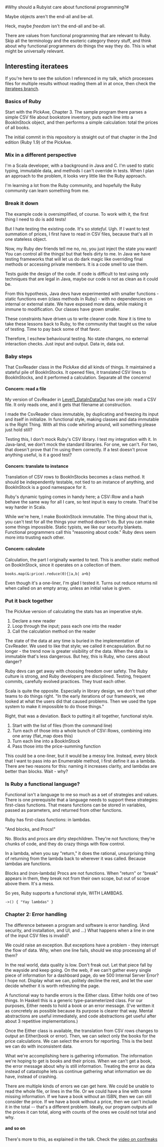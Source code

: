 #Why should a Rubyist care about functional programming?#

Maybe objects aren't the end-all and be-all.

Heck, maybe _freedom_ isn't the end-all and be-all.

There are values from functional programming that are relevant to Ruby. Skip all the terminology and the esoteric category theory stuff, and think about why functional programmers do things the way they do. This is what might be universally relevant.

## Interesting iteratees ##
If you're here to see the solution I referenced in my talk, which
processes files for multiple results without reading them all in at
once, then check the [iteratees branch](https://github.com/jessitron/fp4rd/tree/iteratees).

### Basics of Ruby ###

Start with the PickAxe, Chapter 3. The sample program there parses a simple CSV file about bookstore inventory, puts each line into a BookInStock object, and then performs a simple calculation: total the prices of all books.

The initial commit in this repository is straight out of that chapter in the 2nd edition (Ruby 1.9) of the PickAxe.

### Mix in a different perspective ###

I'm a Scala developer, with a background in Java and C. I'm used to static typing, immutable data, and methods I can't override in tests. When I plan an approach to the problem, it looks very little like the Ruby approach.

I'm learning a lot from the Ruby community, and hopefully the Ruby community can learn something from me.

### Break it down ###

The example code is oversimplified, of course. To work with it, the first thing I need to do is add tests!

But I hate testing the existing code. It's so _stateful_. Ugh. If I want to test summation of prices, I first have to read in CSV files, because that's all in one stateless object.

Now, my Ruby dev friends tell me no, no, you just inject the state you want! You can control all the things! but that feels dirty to me. In Java we have testing frameworks that will let us do dark magic like overriding final methods or accessing private members. It is a code smell to use them.

Tests guide the design of the code. If code is difficult to test using only techniques that are legal in Java, maybe our code is not as clean as it could be.

From this hypothesis, Java devs have experimented with smaller functions - static functions even (class methods in Ruby) - with no dependencies on internal or external state. We have exposed more data, while making it immune to modification. Our classes have grown smaller.

These constraints have driven us to write cleaner code. Now it is time to take these lessons back to Ruby, to the community that taught us the value of testing. Time to pay back some of that favor.

Therefore, I eschew behavioural testing. No state changes, no external interaction checks. Just input and output. Data in, data out.

### Baby steps ###

That CsvReader class in the PickAxe did all kinds of things. It maintained a stateful pile of BookInStocks. It opened files, it translated CSV lines to BookInStocks, and it performed a calculation. Separate all the concerns!

#### Concern: read a file ####
My version of CsvReader in
[Level1_DataInDataOut](https://github.com/jessitron/fp4rd/tree/Level1_DataInDataOut/lib/csv_reader.rb)
has one job: read a CSV file. It only reads one, and it gets that filename at construction.

I made the CsvReader class immutable, by duplicating and freezing its
input and itself in initialize. In functional style, making classes and data immutable is the Right Thing. With all this code whirling around, will something please just hold still?

Testing this, I don't mock Ruby's CSV library. I test my integration with it. In Java-land, we don't mock the standard libraries. For one, we can't. For two, that doesn't prove that I'm using them correctly. If a test doesn't prove anything useful, is it a good test?

#### Concern: translate to instance ####
Translation of CSV rows to BookInStocks becomes a class method. It should be independently testable, not tied to an instance of anything, and BookInStock is a good namespace for it.

Ruby's dynamic typing comes in handy here; a CSV::Row and a hash behave the same way for all I care, so test input is easy to create. That'd be way harder in Scala.

While we're here, I make BookInStock immutable. The thing about that is, you can't test for all the things your method doesn't do. But you can make some things impossible. Static typists, we like our security blankets. Functional programmers call this "reasoning about code." Ruby devs seem more into trusting each other.

#### Concern: calculate ####
Calculation, the part I originally wanted to test. This is another static method on BookInStock, since it operates on a collection of them.

    books.map(&:price).reduce(0){|a,b| a+b}

Even though it's a one-liner, I'm glad I tested it. Turns out reduce returns nil when called on an empty array, unless an initial value is given.

### Put it back together ###

The PickAxe version of calculating the stats has an imperative style.

1. Declare a new reader
2. Loop through the input; pass each one into the reader
3. Call the calculation method on the reader

The state of the data at any time is buried in the implementation of CsvReader.
We used to like that style; we called it encapsulation. But no longer - the trend now is greater visibility of the data. When the data is immutable that's less dangerous. But hey, this is Ruby, who cares about danger?

Ruby devs can get away with choosing freedom over safety. The Ruby culture is strong, and Ruby developers are disciplined. Testing, frequent commits, carefully evolved practices. They trust each other.

Scala is quite the opposite. Especially in library design, we don't trust other teams to do things right. "In the early iterations of our framework, we looked at what the users did that caused problems. Then we used the type system to make it impossible to do those things."

Right, that was a deviation. Back to putting it all together, functional style.

1. Start with the list of files (from the command line)
2. Turn each of those into a whole bunch of CSV::Rows, combining into one array (flat_map does this)
3. Turn each line into a BookInStock
4. Pass those into the price-summing function

This could be a one-liner, but it would be a messy line. Instead, every block that I want to pass into an Enumerable method, I first define it as a lambda. There are two reasons for this: naming it increases clarity, and lambdas are better than blocks. Wait - why?

### Is Ruby a functional language? ###

Functional isn't a language to me so much as a set of strategies and values. There is one prerequisite that a language needs to support these strategies: first-class functions. That means functions can be stored in variables, passed as parameters, and returned from other functions.

Ruby has first-class functions: in lambdas.

"And blocks, and Procs!"

No. Blocks and procs are dirty stepchildren. They're not functions; they're chunks of code, and they do crazy things with flow control.

In a lambda, when you say "return," it does the rational, unsurprising thing of returning from the lambda back to wherever it was called. Because lambdas are functions.

Blocks and (non-lambda) Procs are not functions. When "return" or "break" appears in them, they break not from their own scope, but out of scope above them. It's a mess.

So yes, Ruby supports a functional style, WITH LAMBDAS.

    ->() { "Yay lambdas" }

### Chapter 2: Error handling ###

The difference between a program and software is error handling. (And security, and installation, and UI, and ...) What happens when a line in one of the input CSV files is invalid?

We could raise an exception. But exceptions have a problem - they interrupt the flow of data. Why, when one line fails, should we stop processing all of them?

In the real world, data quality is low. Don't freak out. Let that piece fall by the wayside and keep going. On the web, if we can't gather every single piece of information for a dashboard page, do we 500 Internal Server Error? I hope not. Display what we can, politely decline the rest, and let the user decide whether it is worth refreshing the page.

A functional way to handle errors is the Either class. Either holds one of two things. In Haskell this is a generic type-parameterized class. For our purposes, Either needs to hold a book or an error message. (I've written it as concretely as possible because its purpose is clearer that way. Mental abstractions are useful immediately, and code abstractions get useful after about 3 repetitive implementations.)

Once the Either class is available, the translation from CSV rows changes to output an Either(book or error). Then, we can select only the books for the price calculations. We can select the errors for reporting. This is the best we can do with inconsistent data.

What we're accomplishing here is gathering information. The information
we're hoping to get is books and their prices. When we can't get a book,
the error message about why is still information. Treating the error as
data instead of catastophe lets us continue gathering what information
we do have, instead of crashing.

There are multiple kinds of errors we can get here. We could be unable
to read the whole file, or lines in the file. Or we could have a line
with some missing information. If we have a book without an ISBN, then
we can still consider the price. If we have a book without a price, then
we can't include it in the total -- that's a different problem. Ideally,
our program outputs all the prices it can total, along with counts of
the ones we could not total and why.

#### and so on
There's more to this, as explained in the talk.
Check the [video on confreaks](http://www.confreaks.com/videos/2382-rmw2013-functional-principles-for-oo-development)


